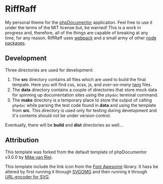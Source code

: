 # RiffRaff

My personal theme for the [phpDocumentor](https://phpdoc.org/) application.
Feel free to use it under the terms of the MIT license but, be warned! This is
a work in progress and, therefore, all of the things are capable of breaking at
any time, for any reason. RiffRaff uses [webpack](https://webpack.js.org/) and a small army of other [node packages](https://www.npmjs.com/).

## Development



Three directories are used for development:

  1. The __src__ directory contains all files which are used to build the final
  tempate. Here you will find css, scss, js, and _ever-so-many_
[twig](https://twig.symfony.com/) files.
  2. The __data__ directory contains a couple of directories that store mock
  data for spinning up documentation sites using the `phpdoc` terminal command.
  3. The __make__ directory is a temporary place to store the output of calling
`phpdoc` while parsing the test code found in __data__ and using the template
from __src__. This directory is used only for testing during development and
it's contents should not be under version control.

Eventually, there will be __build__ and __dist__ directories as well...

## Attribution

This template was forked from the default template of phpDocumentor v3.0.0 by
[Mike van Riel](https://mikevanriel.com/).

This template include the link icon from the
[Font Awesome](https://fontawesome.com/) library. It hass be altered by first
running it through [SVGOMG](https://jakearchibald.github.io/svgomg/) and then
running it through [URL-encoder for SVG](https://yoksel.github.io/url-encoder/).
